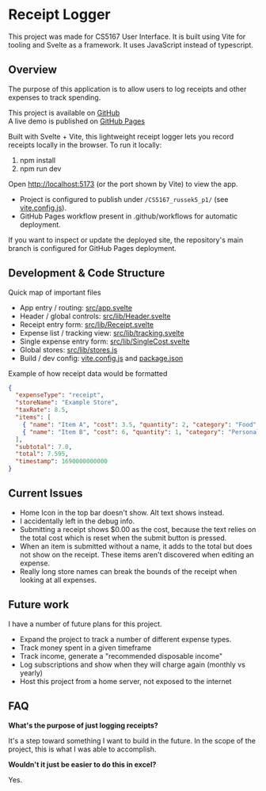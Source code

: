 # Receipt Logger

This project was made for CS5167 User Interface. It is built using Vite for tooling and Svelte as a framework. It uses JavaScript instead of typescript.

## Overview

The purpose of this application is to allow users to log receipts and other expenses to track spending.

This project is available on [GitHub]( https://github.com/krustle-03/CS5167_russek5_p1.)  
A live demo is published on [GitHub Pages](https://krustle-03.github.io/CS5167_russek5_p1/.)

Built with Svelte + Vite, this lightweight receipt logger lets you record receipts locally in the browser. To run it locally:

1. npm install
2. npm run dev

Open <http://localhost:5173> (or the port shown by Vite) to view the app.
    
- Project is configured to publish under `/CS5167_russek5_p1/` (see [vite.config.js](vite.config.js)).
- GitHub Pages workflow present in .github/workflows for automatic deployment.

If you want to inspect or update the deployed site, the repository's main branch is configured for GitHub Pages deployment.

## Development & Code Structure

Quick map of important files
- App entry / routing: [src/app.svelte](src/app.svelte)
- Header / global controls: [src/lib/Header.svelte](src/lib/Header.svelte)
- Receipt entry form: [src/lib/Receipt.svelte](src/lib/Receipt.svelte)
- Expense list / tracking view: [src/lib/tracking.svelte](src/lib/tracking.svelte)
- Single expense entry form: [src/lib/SingleCost.svelte](src/lib/SingleCost.svelte)
- Global stores: [src/lib/stores.js](src/lib/stores.js)
- Build / dev config: [vite.config.js](vite.config.js) and [package.json](package.json)

Example of how receipt data would be formatted

```json
{
  "expenseType": "receipt",
  "storeName": "Example Store",
  "taxRate": 8.5,
  "items": [
    { "name": "Item A", "cost": 3.5, "quantity": 2, "category": "Food" },
    { "name": "Item B", "cost": 6, "quantity": 1, "category": "Personal" }
  ],
  "subtotal": 7.0,
  "total": 7.595,
  "timestamp": 1690000000000
}
```

## Current Issues

- Home Icon in the top bar doesn't show. Alt text shows instead.
- I accidentally left in the debug info.
- Submitting a receipt shows $0.00 as the cost, because the text relies on the total cost which is reset when the submit button is pressed.
- When an item is submitted without a name, it adds to the total but does not show on the receipt. These items aren't discovered when editing an expense.
- Really long store names can break the bounds of the receipt when looking at all expenses.

## Future work

I have a number of future plans for this project.

- Expand the project to track a number of different expense types.
- Track money spent in a given timeframe
- Track income, generate a "recommended disposable income"
- Log subscriptions and show when they will charge again (monthly vs yearly)
- Host this project from a home server, not exposed to the internet

## FAQ

**What's the purpose of just logging receipts?**

It's a step toward something I want to build in the future. In the scope of the project, this is what I was able to  accomplish.

**Wouldn't it just be easier to do this in excel?**

Yes.



